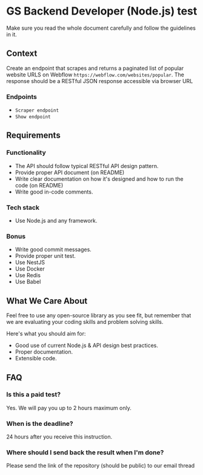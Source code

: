 # GS Backend Developer (Node.js) test

Make sure you read the whole document carefully and follow the guidelines in it.

## Context

Create an endpoint that scrapes and returns a paginated list of popular website URLS on Webflow `https://webflow.com/websites/popular`. The response should be a RESTful JSON response accessible via browser URL

### Endpoints

- `Scraper endpoint`
- `Show endpoint`

## Requirements

### Functionality

- The API should follow typical RESTful API design pattern.
- Provide proper API document (on README)
- Write clear documentation on how it's designed and how to run the code (on README)
- Write good in-code comments.

### Tech stack

- Use Node.js and any framework.

### Bonus

- Write good commit messages.
- Provide proper unit test.
- Use NestJS
- Use Docker
- Use Redis
- Use Babel


## What We Care About

Feel free to use any open-source library as you see fit, but remember that we are evaluating your coding skills and problem solving skills.

Here's what you should aim for:

- Good use of current Node.js & API design best practices.
- Proper documentation.
- Extensible code.

## FAQ

### Is this a paid test?
Yes. We will pay you up to 2 hours maximum only.

### When is the deadline?
24 hours after you receive this instruction.

### Where should I send back the result when I'm done?

Please send the link of the repository (should be public) to our email thread

